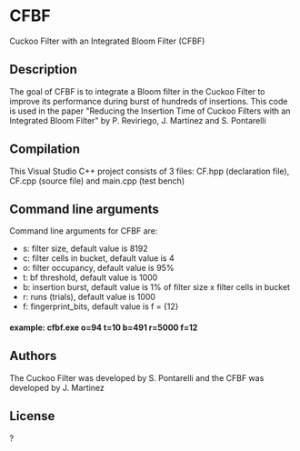 # CFBF
Cuckoo Filter with an Integrated Bloom Filter (CFBF)

## Description

The goal of CFBF is to integrate a Bloom filter in the Cuckoo Filter to improve its performance during burst of hundreds of insertions. This code is used in the paper "Reducing the Insertion Time of Cuckoo Filters with an Integrated Bloom Filter" by P. Reviriego, J. Martínez and S. Pontarelli

## Compilation

This Visual Studio C++ project consists of 3 files: CF.hpp (declaration file), CF.cpp (source file) and main.cpp (test bench)

## Command line arguments

Command line arguments for CFBF are:

- s: filter size, default value is 8192
- c: filter cells in bucket, default value is 4
- o: filter occupancy, default value is 95%
- t: bf threshold, default value is 1000
- b: insertion burst, default value is 1% of filter size x filter cells in bucket
- r: runs (trials), default value is 1000
- f: fingerprint_bits, default value is f = {12}

#### example: cfbf.exe o=94 t=10 b=491 r=5000 f=12

## Authors

The Cuckoo Filter was developed by S. Pontarelli and the CFBF was developed by J. Martinez

## License

?
